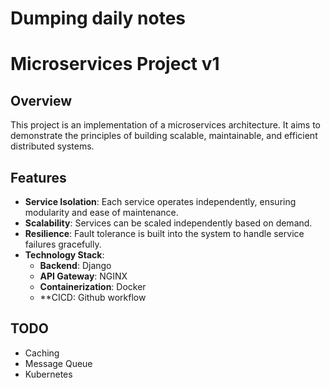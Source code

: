 # Dumping daily notes

# Microservices Project v1

## Overview

This project is an implementation of a microservices architecture. It aims to demonstrate the principles of building scalable, maintainable, and efficient distributed systems.

## Features

- **Service Isolation**: Each service operates independently, ensuring modularity and ease of maintenance.
- **Scalability**: Services can be scaled independently based on demand.
- **Resilience**: Fault tolerance is built into the system to handle service failures gracefully.
- **Technology Stack**:
  - **Backend**: Django
  - **API Gateway**: NGINX
  - **Containerization**: Docker
  - **CICD: Github workflow

## TODO

- Caching
- Message Queue
- Kubernetes
